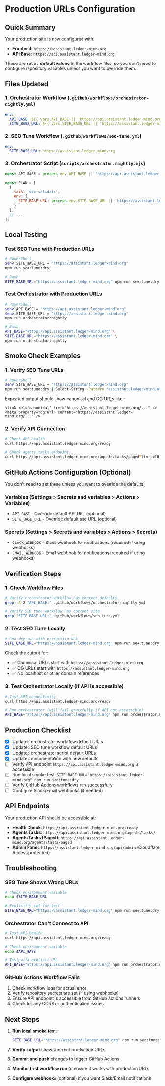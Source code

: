 # Production URLs Configuration

## Quick Summary

Your production site is now configured with:
- **Frontend**: `https://assistant.ledger-mind.org`
- **API Base**: `https://api.assistant.ledger-mind.org`

These are set as **default values** in the workflow files, so you don't need to configure repository variables unless you want to override them.

## Files Updated

### 1. Orchestrator Workflow (`.github/workflows/orchestrator-nightly.yml`)
```yaml
env:
  API_BASE: ${{ vars.API_BASE || 'https://api.assistant.ledger-mind.org' }}
  SITE_BASE_URL: ${{ vars.SITE_BASE_URL || 'https://assistant.ledger-mind.org' }}
```

### 2. SEO Tune Workflow (`.github/workflows/seo-tune.yml`)
```yaml
env:
  SITE_BASE_URL: https://assistant.ledger-mind.org
```

### 3. Orchestrator Script (`scripts/orchestrator.nightly.mjs`)
```javascript
const API_BASE = process.env.API_BASE || 'https://api.assistant.ledger-mind.org';

const PLAN = [
  {
    task: 'seo.validate',
    env: {
      SITE_BASE_URL: process.env.SITE_BASE_URL || 'https://assistant.ledger-mind.org',
    }
  },
  // ...
];
```

## Local Testing

### Test SEO Tune with Production URLs
```bash
# PowerShell
$env:SITE_BASE_URL = "https://assistant.ledger-mind.org"
npm run seo:tune:dry

# Bash
SITE_BASE_URL="https://assistant.ledger-mind.org" npm run seo:tune:dry
```

### Test Orchestrator with Production URLs
```bash
# PowerShell
$env:API_BASE = "https://api.assistant.ledger-mind.org"
$env:SITE_BASE_URL = "https://assistant.ledger-mind.org"
npm run orchestrator:nightly

# Bash
API_BASE="https://api.assistant.ledger-mind.org" \
SITE_BASE_URL="https://assistant.ledger-mind.org" \
npm run orchestrator:nightly
```

## Smoke Check Examples

### 1. Verify SEO Tune URLs
```bash
# PowerShell
$env:SITE_BASE_URL = "https://assistant.ledger-mind.org"
npm run seo:tune:dry | Select-String -Pattern "assistant.ledger-mind.org"
```

Expected output should show canonical and OG URLs like:
```
<link rel="canonical" href="https://assistant.ledger-mind.org/..." />
<meta property="og:url" content="https://assistant.ledger-mind.org/..." />
```

### 2. Verify API Connection
```bash
# Check API health
curl https://api.assistant.ledger-mind.org/ready

# Check agents tasks endpoint
curl https://api.assistant.ledger-mind.org/agents/tasks/paged?limit=10
```

## GitHub Actions Configuration (Optional)

You don't need to set these unless you want to override the defaults:

### Variables (Settings > Secrets and variables > Actions > Variables)
- `API_BASE` - Override default API URL (optional)
- `SITE_BASE_URL` - Override default site URL (optional)

### Secrets (Settings > Secrets and variables > Actions > Secrets)
- `SLACK_WEBHOOK` - Slack webhook for notifications (required if using webhooks)
- `EMAIL_WEBHOOK` - Email webhook for notifications (required if using webhooks)

## Verification Steps

### 1. Check Workflow Files
```bash
# Verify orchestrator workflow has correct defaults
grep -A 2 "API_BASE:" .github/workflows/orchestrator-nightly.yml

# Verify SEO tune workflow has correct site
grep "SITE_BASE_URL:" .github/workflows/seo-tune.yml
```

### 2. Test SEO Tune Locally
```bash
# Run dry-run with production URL
SITE_BASE_URL="https://assistant.ledger-mind.org" npm run seo:tune:dry
```

Check the output for:
- ✅ Canonical URLs start with `https://assistant.ledger-mind.org`
- ✅ OG URLs start with `https://assistant.ledger-mind.org`
- ✅ No localhost or other domain references

### 3. Test Orchestrator Locally (if API is accessible)
```bash
# Test API connectivity
curl https://api.assistant.ledger-mind.org/ready

# Run orchestrator (will fail gracefully if API not accessible)
API_BASE="https://api.assistant.ledger-mind.org" npm run orchestrator:nightly
```

## Production Checklist

- [x] Updated orchestrator workflow default URLs
- [x] Updated SEO tune workflow default URLs
- [x] Updated orchestrator script default URLs
- [x] Updated documentation with new defaults
- [ ] Verify API endpoint `https://api.assistant.ledger-mind.org` is accessible
- [ ] Run local smoke test: `SITE_BASE_URL="https://assistant.ledger-mind.org" npm run seo:tune:dry`
- [ ] Verify GitHub Actions workflows run successfully
- [ ] Configure Slack/Email webhooks (if needed)

## API Endpoints

Your production API should be accessible at:

- **Health Check**: `https://api.assistant.ledger-mind.org/ready`
- **Agents Tasks**: `https://api.assistant.ledger-mind.org/agents/tasks/`
- **Agents Tasks (Paged)**: `https://api.assistant.ledger-mind.org/agents/tasks/paged`
- **Admin Panel**: `https://assistant.ledger-mind.org/api/admin` (Cloudflare Access protected)

## Troubleshooting

### SEO Tune Shows Wrong URLs
```bash
# Check environment variable
echo $SITE_BASE_URL

# Explicitly set for test
SITE_BASE_URL="https://assistant.ledger-mind.org" npm run seo:tune:dry
```

### Orchestrator Can't Connect to API
```bash
# Test API health
curl https://api.assistant.ledger-mind.org/ready

# Check environment variable
echo $API_BASE

# Test with explicit URL
API_BASE="https://api.assistant.ledger-mind.org" npm run orchestrator:nightly
```

### GitHub Actions Workflow Fails
1. Check workflow logs for actual error
2. Verify repository secrets are set (if using webhooks)
3. Ensure API endpoint is accessible from GitHub Actions runners
4. Check for any CORS or authentication issues

## Next Steps

1. **Run local smoke test**:
   ```bash
   SITE_BASE_URL="https://assistant.ledger-mind.org" npm run seo:tune:dry
   ```

2. **Verify output** shows correct production URLs

3. **Commit and push** changes to trigger GitHub Actions

4. **Monitor first workflow run** to ensure it works with production URLs

5. **Configure webhooks** (optional) if you want Slack/Email notifications
